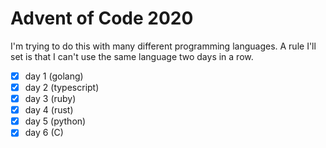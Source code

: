 # Advent of Code 2020

I'm trying to do this with many different programming languages. A rule I'll set is
that I can't use the same language two days in a row.

- [x] day 1 (golang)
- [x] day 2 (typescript)
- [x] day 3 (ruby)
- [x] day 4 (rust)
- [x] day 5 (python)
- [x] day 6 (C)
